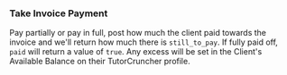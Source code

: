 ### Take Invoice Payment

Pay partially or pay in full, post how much the client paid towards the invoice and we'll return how much there is
`still_to_pay`. If fully paid off, `paid` will return a value of `true`. Any excess will be set in the Client's
Available Balance on their TutorCruncher profile.
